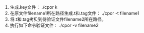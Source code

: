 1. 生成.key文件：
./cpor k
2. 在原文件filename1所在路径生成.t和.tag文件：
./cpor -t filename1
3. 将.t和.tag拷贝到待验证文件filename2所在路径。
4. 执行如下命令验证文件：
./cpor -v filename2
